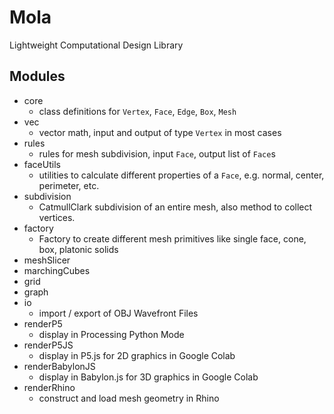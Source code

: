 # Mola
Lightweight Computational Design Library

## Modules
- core
  - class definitions for `Vertex`, `Face`, `Edge`, `Box`, `Mesh`
- vec
  - vector math, input and output of type `Vertex` in most cases
- rules
  - rules for mesh subdivision, input `Face`, output list of `Face`s
- faceUtils
  - utilities to calculate different properties of a `Face`, e.g. normal, center, perimeter, etc.
- subdivision
  - CatmullClark subdivision of an entire mesh, also method to collect vertices.
- factory
  - Factory to create different mesh primitives like single face, cone, box, platonic solids
- meshSlicer
- marchingCubes
- grid
- graph
- io
  - import / export of OBJ Wavefront Files
- renderP5
  - display in Processing Python Mode
- renderP5JS
  - display in P5.js for 2D graphics in Google Colab
- renderBabylonJS
  - display in Babylon.js for 3D graphics in Google Colab
- renderRhino
  - construct and load mesh geometry in Rhino
